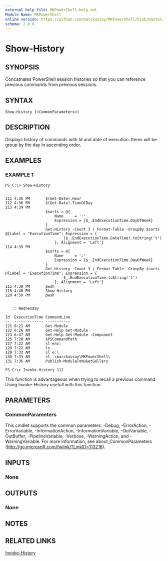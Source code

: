 ```yaml
---
external help file: MKPowerShell-help.xml
Module Name: MKPowerShell
online version: https://github.com/marckassay/MKPowerShell/blob/master/docs/Show-History.md
schema: 2.0.0
---
```


# Show-History

## SYNOPSIS
Concatnates PowerShell session histories so that you can reference previous commands from previous sessions.

## SYNTAX

```
Show-History [<CommonParameters>]
```

## DESCRIPTION
Displays history of commands with Id and date of execution.  Items will be group by the day in ascending order.

## EXAMPLES

### EXAMPLE 1
```
PS C:\> Show-History

...
111 4:36 PM       $(Get-Date).Hour
112 4:36 PM       $(Get-Date).TimeOfDay
113 4:39 PM
                  $sorts = @{
                      Name     = ':'
                      Expression = {$_.EndExecutionTime.DayOfWeek}
                  }
                  Get-History -Count 3 | Format-Table -GroupBy $sorts @{Label = "ExecutionTime"; Expression = {
                          ($_.EndExecutionTime.DateTime).toString('t')
                      }; Alignment = 'Left'}
114 4:39 PM
                  $sorts = @{
                      Name     = ':'
                      Expression = {$_.EndExecutionTime.DayOfWeek}
                  }
                  Get-History -Count 3 | Format-Table -GroupBy $sorts @{Label = "ExecutionTime"; Expression = {
                          $_.EndExecutionTime.toString('t')
                      }; Alignment = 'Left'}
115 4:39 PM       pwsh
116 4:40 PM       Show-History
120 4:50 PM       pwsh


   :: Wednesday

Id  ExecutionTime CommandLine
--  ------------- -----------
121 6:21 AM       Get-Module
122 6:26 AM       Get-Help Get-Module
123 6:47 AM       Get-Help Get-Module -Component
125 7:20 AM       $PSCommandPath
127 7:22 AM       sl env:
128 7:22 AM       ls
129 7:33 AM       sl e:\
130 7:33 AM       sl .\marckassay\MKPowerShell\
131 7:36 AM       Publish-ModuleToNuGetGallery

PS C:\> Invoke-History 112
```

This function is advantageous when trying to recall a previous command.  Using Invoke-History usefull with this function.

## PARAMETERS

### CommonParameters
This cmdlet supports the common parameters: -Debug, -ErrorAction, -ErrorVariable, -InformationAction, -InformationVariable, -OutVariable, -OutBuffer, -PipelineVariable, -Verbose, -WarningAction, and -WarningVariable. For more information, see about_CommonParameters (http://go.microsoft.com/fwlink/?LinkID=113216).

## INPUTS

### None

## OUTPUTS

### None

## NOTES

## RELATED LINKS

[Invoke-History](https://docs.microsoft.com/en-us/powershell/module/Microsoft.PowerShell.Core/Invoke-History)
